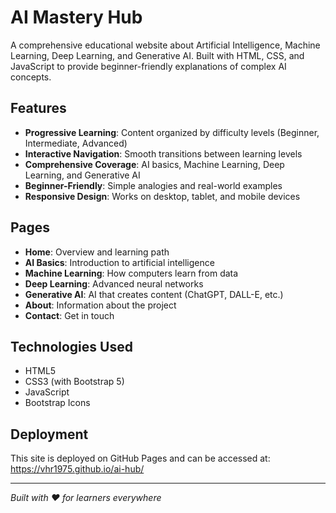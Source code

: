 # AI Mastery Hub

A comprehensive educational website about Artificial Intelligence, Machine Learning, Deep Learning, and Generative AI. Built with HTML, CSS, and JavaScript to provide beginner-friendly explanations of complex AI concepts.

## Features

- **Progressive Learning**: Content organized by difficulty levels (Beginner, Intermediate, Advanced)
- **Interactive Navigation**: Smooth transitions between learning levels
- **Comprehensive Coverage**: AI basics, Machine Learning, Deep Learning, and Generative AI
- **Beginner-Friendly**: Simple analogies and real-world examples
- **Responsive Design**: Works on desktop, tablet, and mobile devices

## Pages

- **Home**: Overview and learning path
- **AI Basics**: Introduction to artificial intelligence
- **Machine Learning**: How computers learn from data
- **Deep Learning**: Advanced neural networks
- **Generative AI**: AI that creates content (ChatGPT, DALL-E, etc.)
- **About**: Information about the project
- **Contact**: Get in touch

## Technologies Used

- HTML5
- CSS3 (with Bootstrap 5)
- JavaScript
- Bootstrap Icons

## Deployment

This site is deployed on GitHub Pages and can be accessed at: https://vhr1975.github.io/ai-hub/

---

*Built with ❤️ for learners everywhere*